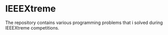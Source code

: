 # IEEEXtreme

The repository contains various programming problems that i solved during IEEEXtreme competitions.
